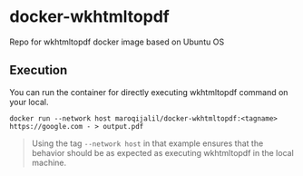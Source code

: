 # docker-wkhtmltopdf
Repo for wkhtmltopdf docker image based on Ubuntu OS

## Execution
You can run the container for directly executing wkhtmltopdf command on your local.

```
docker run --network host maroqijalil/docker-wkhtmltopdf:<tagname> https://google.com - > output.pdf
```
> Using the tag `--network host` in that example ensures that the behavior should be as expected as executing wkhtmltopdf in the local machine.
